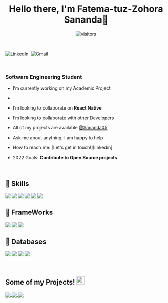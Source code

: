 <p>
  <h1 align="center"><b>Hello there, I'm Fatema-tuz-Zohora Sananda👋</b></h1>
</p>


<p align="center">
    <img align="center" alt="visitors" src="https://gpvc.arturio.dev/Sananda05" />
</p>

<p align="center">
<br>


<a href="https://www.linkedin.com/in/zohorasananda/"><img src="https://img.shields.io/badge/linkedin-%230077B5.svg?&style=for-the-badge&logo=linkedin&logoColor=white" alt="LinkedIn" /></a>&nbsp;
<a href="mailto:sananda@iut-dhaka.com?subject=Hello%20Sananda"><img src="https://img.shields.io/badge/gmail-%23D14836.svg?&style=for-the-badge&logo=gmail&logoColor=white" alt="Gmail"/></a>&nbsp;
<!--<a href="https://kkvanonymous.github.io/"><img alt="Website" src="https://img.shields.io/website?style=for-the-badge&up_message=portfolio&url=https%3A%2F%2Fkkvanonymous.github.io%2F"></a>-->
</p>

<br>

### Software Engineering Student
<!-- - 💻 SDE Intern @ <a href="https://pureid.io">PureID </a>-->

- I’m currently working on my Academic Project 
- 
- I’m looking to collaborate on **React Native**

- I’m looking to collaborate with other Developers 

- All of my projects are available [@Sananda05](github.com/Sananda05)

- Ask me about anything, I am happy to help 

- How to reach me: [Let's get in touch!][linkedin]

- 2022 Goals: **Contribute to Open Source projects**

<br>

## 🔧 Skills

![](https://img.shields.io/badge/Code-HTML5-informational?style=flat&logo=html5&logoColor=white&color=ffbf00)
![](https://img.shields.io/badge/Code-CSS-informational?style=flat&logo=css3&logoColor=white&color=ffbf00)
![](https://img.shields.io/badge/Code-JavaScript-informational?style=flat&logo=javascript&logoColor=white&color=ffbf00)
![](https://img.shields.io/badge/Code-JAVA-informational?style=flat&logo=java&logoColor=white&color=ffbf00)
![](https://img.shields.io/badge/Code-Nodejs-informational?style=flat&logo=Node.js&logoColor=white&color=ffbf00)
![](https://img.shields.io/badge/Code-Python-informational?style=flat&logo=Python&logoColor=white&color=ffbf00)

## 🔧 FrameWorks

![](https://img.shields.io/badge/Framework-React-informational?style=flat&logo=react&logoColor=white&color=2bbc8a)
![](https://img.shields.io/badge/Framework-Express-informational?style=flat&logo=express&logoColor=white&color=2bbc8a)
![](https://img.shields.io/badge/Framework-Django-informational?style=flat&logo=django&logoColor=white&color=2bbc8a)


## 🔧 Databases

![](https://img.shields.io/badge/Database-MYSQL-informational?style=flat&logo=mysql&logoColor=white&color=ff471a)
![](https://img.shields.io/badge/Database-MongoDB-informational?style=flat&logo=mongodb&logoColor=white&color=ff471a)
![](https://img.shields.io/badge/Database-Firebase-informational?style=flat&logo=firebase&logoColor=white&color=ff471a)
![](https://img.shields.io/badge/Database-PostgreSQL-informational?style=flat&logo=prostgresql&logoColor=white&color=ff471a)

<br/>

## Some of my Projects! <img src="https://media.giphy.com/media/QssGEmpkyEOhBCb7e1/giphy.gif" width="25px">
<a href="https://github.com/Sananda05/CheckIT">
  <!-- Change the `github-readme-stats.anuraghazra1.vercel.app` to `github-readme-stats.vercel.app`  -->
  <img align="center" margin="1rem" src="https://github-readme-stats.vercel.app/api/pin/?username=Sananda05&repo=CheckIT&theme=dark" />
</a>  


<a href="https://github.com/Sananda05/BookStoreApp">
  <!-- Change the `github-readme-stats.anuraghazra1.vercel.app` to `github-readme-stats.vercel.app`  -->
  <img align="center" margin="1rem" src="https://github-readme-stats.vercel.app/api/pin/?username=Sananda05&repo=BookStoreApp&theme=dark" />
</a>

<a href="https://github.com/Ibtid/Have-E-Art">
  <!-- Change the `github-readme-stats.anuraghazra1.vercel.app` to `github-readme-stats.vercel.app`  -->
  <img align="center" src="https://github-readme-stats.vercel.app/api/pin/?username=Ibtid&repo=Have-E-Art&theme=dark" />
</a>

<Br>
<br/>
<br/>
 
 
 
 



